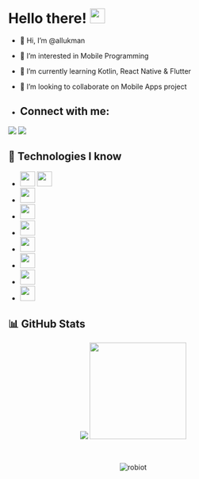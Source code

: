 # Hello there! <img src="https://raw.githubusercontent.com/MartinHeinz/MartinHeinz/master/wave.gif" width="30px">

- 👋 Hi, I’m @allukman
- 👀 I’m interested in Mobile Programming
- 🌱 I’m currently learning Kotlin, React Native & Flutter
- 💞️ I’m looking to collaborate on Mobile Apps project


- ## Connect with me:
<p align="left">

<a href = "https://www.linkedin.com/in/allukman/"><img src="https://img.icons8.com/fluent/48/000000/linkedin.png"/></a>
<a href = "mailto:allukman1802@gmail.com? subject={subject}&body={content}"><img src="https://img.icons8.com/fluent/48/000000/gmail.png"/></a>
  
## 🚀 Technologies I know
-  <img src="https://img.shields.io/badge/-Kotlin-orange?style=flat&logo=kotlin&logoColor=blueviolet" height="30" /> <img src="https://img.shields.io/badge/Android-3DDC84?style=flat&logo=android&logoColor=white" height="30" />
-  <img src="https://img.shields.io/badge/-JavaScript-F7DF1E?style=flat&logo=javascript&logoColor=black" height="30" />
-  <img src="https://img.shields.io/badge/-Github%20Actions-lightgrey?style=flat&logo=github-actions&logoColor=white" height="30" />
-  <img src="https://img.shields.io/badge/-Git-lightgrey?style=flat&logo=git" height="30" />
-  <img src="https://img.shields.io/badge/-GitHub-lightgrey?style=flat&logo=github" height="30" />
-  <img src="https://img.shields.io/badge/-VS%20Code-0078D4?style=flat&logo=visual-studio-code" height="30" />
-  <img src="https://img.shields.io/badge/-Firebase-orange?style=flat&logo=firebase&logoColor=yellow" height="30" />
-  <img src="https://img.shields.io/badge/-Redux-purple?style=flat&logo=redux&logoColor=white" height="30" />

## 📊 GitHub Stats
  
<p align="center">
  <img src="https://github-readme-stats.anuraghazra1.vercel.app/api?username=allukman&show_icons=true&include_all_commits=true&theme=radical" />
  <img src="https://github-readme-stats.anuraghazra1.vercel.app/api/top-langs/?username=allukman&layout=compact&theme=radical" height="195rem" />
</p>

<br />

<p align="center">
  <img src="https://komarev.com/ghpvc/?username=allukman&label=Profile%20views&color=0e75b6&style=flat" alt="robiot" />
</p>

<!---
allukman/allukman is a ✨ special ✨ repository because its `README.md` (this file) appears on your GitHub profile.
You can click the Preview link to take a look at your changes.
--->
